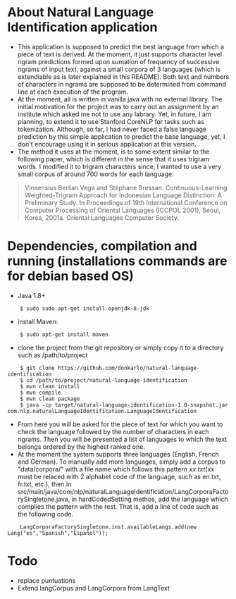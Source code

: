 # About Natural Language Identification application
 * This application is supposed to predict the best language from which a piece of text is derived. At the moment, it just supports character level ngram predictions formed upon sumation of frequency of successive ngrams of input text, against a small corpora of 3 languages (which is extendiable as is later explained in this README). Both text and numbers of characters in ngrams are supposed to be determined from command line at each execution of the program. 
 * At the moment, all is written in vanilla java with no external library. The initial motivation for the project was to carry out an assignment by an institute which asked me not to use any labrary. Yet, in future, I am planning, to extend it to use Stanford CoreNLP for tasks such as tokenization. Although, so far, I had never faced a false language prediction by this simple application to predict the base language, yet, I don't encourage using it in serious application at this version. 
 * The method it uses at the moment, is to some extent similar to the following paper, which is different in the sense that it uses trigram words. I modified it to trigram characters since, I wanted to use a very small corpus of around 700 words for each language: 
 > Vinsensius Berlian Vega and Stéphane Bressan. Continuous-Learning Weighted-Trigram Approach for Indonesian Language Distinction: A Preliminary Study. In Proceedings of 19th International Conference on Computer Processing of Oriental Languages (ICCPOL 2001), Seoul, Korea, 2001a. Oriental Languages Computer Society.

# Dependencies, compilation and running (installations commands are for debian based OS)
 * Java 1.8+
```
    $ sudo sudo apt-get install openjdk-8-jdk
```
 * install Maven:
```
    $ sudo apt-get install maven
```
 * clone the project from the git repository or simply copy it to a directory such as /path/to/project    
```
    $ git clone https://github.com/donkarlo/natural-language-identification
    $ cd /path/to/project/natural-language-identification
    $ mvn clean install
    $ mvn compile
    $ mvn clean package
    $ java -cp target/natural-language-identification-1.0-snapshot.jar com.nlp.naturalLanguageIdentification.LanguageIdentification
 ```
 * From here you will be asked for the piece of text for which you want to check the language followed by the number of characters in each ngrams. Then you will be presented a list of languages to which the text belongs ordered by the highest ranked one. 
 * At the moment the system supports three languages (English, French and German). To manually add more languages, simply add a corpus to "data/corpora/" with a file name which follows this pattern $xx.txt ($xx must be relaced with 2 alphabet code of the language, such as en.txt, fr.txt, etc.), then in src/main/java/com/nlp/naturalLanguageIdentification/LangCorporaFactorySingletone.java, in hardCodedSetting methos, add the language which complies the pattern with the rest. That is, add a line of code such as the following code. 
```
    LangCorporaFactorySingletone.inst.availableLangs.add(new Lang("es","Spanish","Español"));
``` 

# Todo
 * replace puntuations
 * Extend langCorpus and LangCorpora from LangText
